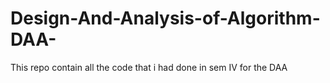 # Design-And-Analysis-of-Algorithm-DAA-
This repo contain all the code that i had done in sem IV for the DAA 
